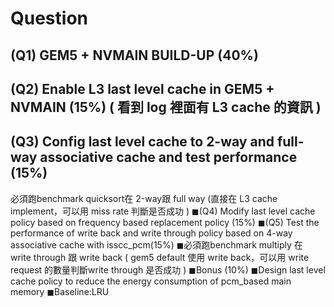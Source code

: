 # Question
## (Q1) GEM5 + NVMAIN BUILD-UP (40%)
## (Q2) Enable L3 last level cache in GEM5 + NVMAIN (15%) ( 看到 log 裡面有 L3 cache 的資訊 )
## (Q3) Config last level cache to  2-way and full-way associative cache and test performance (15%)
 必須跑benchmark quicksort在 2-way跟 full way (直接在 L3 cache implement，可以用 miss rate 判斷是否成功 )
 ◼(Q4) Modify last level cache policy based on frequency based replacement policy (15%)
 ◼(Q5) Test the performance of write back and write through policy based on 4-way associative cache with 
isscc_pcm(15%) 
◼必須跑benchmark multiply 在 write through 跟 write back ( gem5 default 使用 write back，可以用 write request 
的數量判斷write through 是否成功 )
 ◼Bonus (10%)
 ◼Design last level cache policy to reduce the energy consumption of pcm_based main memory 
◼Baseline:LRU
